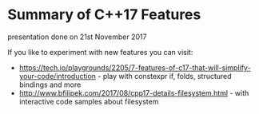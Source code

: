 # Summary of C++17 Features

presentation done on 21st November 2017

If you like to experiment with new features you can visit:

* https://tech.io/playgrounds/2205/7-features-of-c17-that-will-simplify-your-code/introduction - play with constexpr if, folds, structured bindings and more
* http://www.bfilipek.com/2017/08/cpp17-details-filesystem.html - with interactive code samples about filesystem

